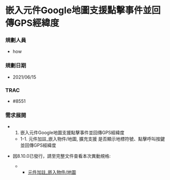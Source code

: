 # 嵌入元件Google地圖支援點擊事件並回傳GPS經緯度

### <div id="user">規劃人員</div>
* how

### <div id="updatedate">規劃日期</div>
* 2021/06/15

### <div id="trac">TRAC</div>
* #8551

### <div id="requirement">需求展開</div>
* 1. 嵌入元件Google地圖支援點擊事件並回傳GPS經緯度
    * 1-1. 元件加註_嵌入物件/地圖, 擴充支援 是否顯示地標符號、點擊呼叫按鍵並回傳GPS經緯度
	
* 因8.10.0已發行，請至完整文件查看本次異動規格:
    * * [元件加註_嵌入物件/地圖][link_map]


[link_map]:../../../IDE/Specification/OADisplayEmbed/Map.md "元件加註_嵌入物件/地圖"	